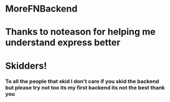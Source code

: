 # MoreFNBackend
# Thanks to noteason for helping me understand express better

<h1> Skidders! </h1>


<h3> To all the people that skid I don't care if you skid the backend but please try not too its my first backend its not the best thank you</h3>
